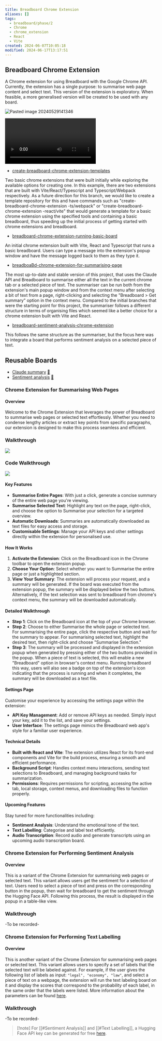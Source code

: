 ```yaml
---
title: Breadboard Chrome Extension
aliases: []
tags:
  - breadboard/phase/2
  - Chrome
  - chrome_extension
  - React
  - Vite
created: 2024-06-07T10:05:18
modified: 2024-06-17T13:17:51
---
```


## Breadboard Chrome Extension

A Chrome extension for using Breadboard with the Google Chrome API. Currently, the extension has a single purpose: to summarise web page content and select text. This version of the extension is exploratory. When feasible, a more generalised version will be created to be used with any board.

![Pasted image 20240529141346](projects/Breadboard/files/Pasted%20image%2020240529141346.png)

![333637740-a11a3778-4426-421b-8d26-df431da5abc5](projects/Breadboard/files/333637740-a11a3778-4426-421b-8d26-df431da5abc5.mov)

- [create-breadboard-chrome-extension-templates](https://github.com/ExaDev/breadboard/tree/create-breadboard-chrome-extension-templates/packages/breadboard-chrome-extensions)

Two basic chrome extensions that were built initially while exploring the available options for creating one. In this example, there are two extensions that are built with Vite/React/Typescript and Typescript/Webpack respectively. As a future direction for this branch, we would like to create a template repository for this and have commands such as "create-breadboard-chrome-extension -ts/webpack" or "create-breadboard-chrome-extension -react/vite" that would generate a template for a basic chrome extension using the specified tools and containing a basic breadboard, thus speeding up the initial process of getting started with chrome extensions and breadboard.

- [breadboard-chrome-extension-running-basic-board](https://github.com/ExaDev/breadboard/tree/breadboard-chrome-extension-running-basic-board/packages/breadboard-chrome-extension)

An initial chrome extension built with Vite, React and Typescript that runs a basic breadboard. Users can type a message into the extension's popup window and have the message logged back to them as they type it.

- [breadboaBd-chrome-extension-for-summarising-page](https://github.com/ExaDev/breadboard/tree/breadboard-chrome-extension-for-summarising-page/packages/breadboard-chrome-extension)

The most up-to-date and stable version of this project, that uses the Claude API and Breadboard to summarise either all the text in the current chrome tab or a selected piece of text. The summariser can be run both from the extension's main popup window and from the context menu after selecting a bit of text from a page, right-clicking and selecting the "Breadboard > Get summary" option in the context menu. Compared to the initial branches that were the starting point for this project, the summariser follows a different structure in terms of organising files which seemed like a better choice for a chrome extension built with Vite and React.

- [breadboard-sentiment-analysis-chrome-extension](https://github.com/ExaDev/breadboard/tree/breadboard-sentiment-analysis-chrome-extension/packages/breadboard-chrome-extension)

This follows the same structure as the summariser, but the focus here was to integrate a board that performs sentiment analysis on a selected piece of text.

## Reusable Boards

- [Claude summary](https://github.com/ExaDev/breadboard/blob/claude-summarisation-board-test/packages/breadboard-chrome-extension/src/breadboard/graphs/claudeBoard.json)
  [🔗](https://breadboard-ai.web.app/?board=https%3A%2F%2Fraw.githubusercontent.com%2FExaDev%2Fbreadboard%2Fclaude-summarisation-board-test%2Fpackages%2Fbreadboard-chrome-extension%2Fsrc%2Fbreadboard%2Fgraphs%2FclaudeBoard.json)
- [Sentiment analysis](https://github.com/ExaDev/breadboard/blob/breadboard-sentiment-analysis-chrome-extension/packages/breadboard-chrome-extension/src/breadboard/graphs/sentimentBoard.json)
  [🔗](https://breadboard-ai.web.app/?mode=build&board=https%3A%2F%2Fraw.githubusercontent.com%2FExaDev%2Fbreadboard%2Fbreadboard-sentiment-analysis-chrome-extension%2Fpackages%2Fbreadboard-chrome-extension%2Fsrc%2Fbreadboard%2Fgraphs%2FsentimentBoard.json)

### Chrome Extension for Summarising Web Pages

#### Overview

Welcome to the Chrome Extension that leverages the power of Breadboard to summarise web pages or selected text effortlessly. Whether you need to condense lengthy articles or extract key points from specific paragraphs, our extension is designed to make this process seamless and efficient.

### Walkthrough

![](https://youtu.be/X24Xggq_nNU)

### Code Walkthrough

![](https://youtu.be/YC3ueVfCxP0)

#### Key Features

- **Summarise Entire Pages**: With just a click, generate a concise summary of the entire web page you're viewing.
- **Summarise Selected Text**: Highlight any text on the page, right-click, and choose the option to Summarise your selection for a targeted overview.
- **Automatic Downloads**: Summaries are automatically downloaded as text files for easy access and storage.
- **Customisable Settings**: Manage your API keys and other settings directly within the extension for personalised use.

#### How It Works

1. **Activate the Extension**: Click on the Breadboard icon in the Chrome toolbar to open the extension popup.
2. **Choose Your Option**: Select whether you want to Summarise the entire page or just a highlighted section.
3. **View Your Summary**: The extension will process your request, and a summary will be generated. If the board was executed from the extension popup, the summary will be displayed below the two buttons. Alternatively, if the text selection was sent to breadboard from chrome's context menu, the summary will be downloaded automatically.

#### Detailed Walkthrough

- **Step 1**: Click on the Breadboard icon at the top of your Chrome browser.
- **Step 2**: Choose to either Summarise the whole page or selected text. For summarising the entire page, click the respective button and wait for the summary to appear. For summarising selected text, highlight the desired text, then right-click and choose "Summarise Selection."
- **Step 3**: The summary will be processed and displayed in the extension popup when generated by pressing either of the two buttons provided in the popup. When a piece of text is selected, this will enable a new "Breadboard" option in browser's context menu. Running breadboard this way, users will also see a badge on top of the extension's icon indicating that the process is running and when it completes, the summary will be downloaded as a text file.

#### Settings Page

Customise your experience by accessing the settings page within the extension:

- **API Key Management**: Add or remove API keys as needed. Simply input your key, add it to the list, and save your settings.
- **User Interface**: The settings page mimics the Breadboard web app's style for a familiar user experience.

#### Technical Details

- **Built with React and Vite**: The extension utilizes React for its front-end components and Vite for the build process, ensuring a smooth and efficient performance.
- **Background Script**: Handles context menu interactions, sending text selections to Breadboard, and managing background tasks for summarization.
- **Permissions**: Requires permissions for scripting, accessing the active tab, local storage, context menus, and downloading files to function properly.

#### Upcoming Features

Stay tuned for more functionalities including:

- **Sentiment Analysis**: Understand the emotional tone of the text.
- **Text Labelling**: Categorise and label text efficiently.
- **Audio Transcription**: Record audio and generate transcripts using an upcoming audio transcription board.

### Chrome Extension for Performing Sentiment Analysis

#### Overview

This is a variant of the Chrome Extension for summarising web pages or selected text. This variant allows users get the sentiment for a selection of text. Users need to select a piece of text and press on the corresponding button in the popup, then wait for breadboard to get the sentiment through the Hugging Face API. Following this process, the result is displayed in the popup in a table-like view.

### Walkthrough

-To be recorded-

### Chrome Extension for Performing Text Labelling

#### Overview

This is another variant of the Chrome Extension for summarising web pages or selected text. This variant allows users to specify a set of labels that the selected text will be labeled against. For example, if the user gives the following list of labels as input: `"legal", "economy", "law"`, and select a piece of text on a webpage, the extension will run the text labeling board on it and display the scores that correspond to the probability of each label, in the same order that the labels were listed. More information about the parameters can be found [here](https://huggingface.co/docs/api-inference/detailed_parameters#zero-shot-classification-task).

### Walkthrough

-To be recorded-

> [!note] For [[#Sentiment Analysis]] and [[#Text Labelling]], a Hugging Face API key can be generated for free [here](https://huggingface.co/settings/tokens).
